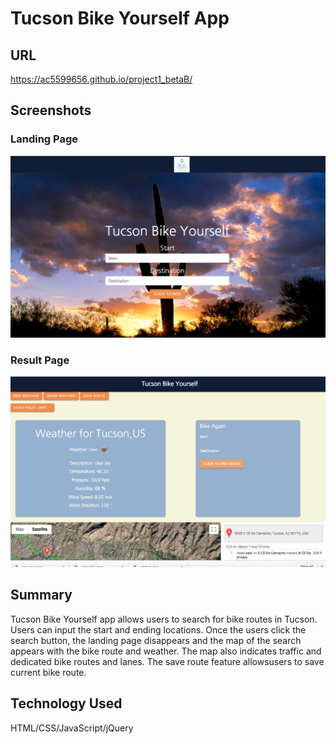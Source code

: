 # Tucson Bike Yourself App

## URL

https://ac5599656.github.io/project1_betaB/

## Screenshots

### Landing Page
![](assets/images/landing_page.png)

### Result Page
![](assets/images/result.png)

## Summary

Tucson Bike Yourself app allows users to search for bike routes in Tucson.  
Users can input the start and ending locations.  Once the users click 
the search button, the landing page disappears and the map of the search 
appears with the bike route and weather.  The map also indicates traffic and 
dedicated bike routes and lanes.  The save route feature allowsusers to save 
current bike route.  

## Technology Used

HTML/CSS/JavaScript/jQuery